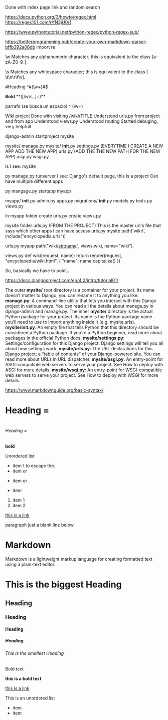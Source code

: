 Done with index page link and random search



https://docs.python.org/3/howto/regex.html
https://regex101.com/r/fN3jU0/1

https://www.pythontutorial.net/python-regex/python-regex-sub/

https://betterprogramming.pub/create-your-own-markdown-parser-bffb392a06db
import re

\w
Matches any alphanumeric character; this is equivalent to the class [a-zA-Z0-9_].

\s
Matches any whitespace character; this is equivalent to the class [ \t\n\r\f\v].

#Heading
^#(\w+)#$

**Bold**
\*\*([\w\s,\.]+)\*\*

parrafo (se busca un espacio)
^ (\w+)


Wiki project
Done with visiting /wiki/TITLE
Understood urls.py from project and from app
Understood views.py
Understood routing
Started debuging, very helpfull







django-admin startproject mysite

mysite/
    manage.py
    mysite/
        __init__.py
        settings.py (EVERYTIME I CREATE A NEW APP ADD THE NEW APP)
        urls.py (ADD THE THE NEW PATH FOR THE NEW APP)
        asgi.py
        wsgi.py

ls
I see: mysite

py manage.py runserver
I see: Django's default page, this is a project
Can have multiple different apps

py mangage.py startapp myapp

myapp/
    __init__.py
    admin.py
    apps.py
    migrations/
        __init__.py
    models.py
    tests.py
    views.py

In myapp folder
create urls.py
create views.py

mysite folder
urls.py (FROM THE PROJECT)
This is the master url's file that says which other apps I can have access
urls.py mysite
path('wiki/', include("encyclopedia.urls"))

urls.py myapp
path("wiki/<str:name>", views.wiki, name="wiki"),

views.py
def wiki(request, name):
    return render(request, "encyclopedia/wiki.html", {
        "name": name.capitalize()
    })

So, basically we have to point...


https://docs.djangoproject.com/en/4.2/intro/tutorial01/



The outer **mysite/** root directory is a container for your project. Its name doesn’t matter to Django; you can rename it to anything you like.
**manage.py**: A command-line utility that lets you interact with this Django project in various ways. You can read all the details about manage.py in django-admin and manage.py.
The inner **mysite/** directory is the actual Python package for your project. Its name is the Python package name you’ll need to use to import anything inside it (e.g. mysite.urls).
**mysite/__init__.py**: An empty file that tells Python that this directory should be considered a Python package. If you’re a Python beginner, read more about packages in the official Python docs.
**mysite/settings.py**: Settings/configuration for this Django project. Django settings will tell you all about how settings work.
**mysite/urls.py**: The URL declarations for this Django project; a “table of contents” of your Django-powered site. You can read more about URLs in URL dispatcher.
**mysite/asgi.py**: An entry-point for ASGI-compatible web servers to serve your project. See How to deploy with ASGI for more details.
**mysite/wsgi.py**: An entry-point for WSGI-compatible web servers to serve your project. See How to deploy with WSGI for more details.







https://www.markdownguide.org/basic-syntax/
# Heading =<h1>
###### Heading =<h6>

**bold**

Unordered list
* item \ to escape the.
* item
or
- item
or
+ item

1. item 1
2. item 2

[this is a link](https://link.com)


paragraph just a blank line below
<p></p>


# Markdown

Markdown is a lightweight markup language for creating formatted text using a plain-text editor.
# This is the biggest Heading
## Heading
### Heading
#### Heading
##### Heading
###### This is the smallest Heading

Bold text

**this is a bold text**

[this is a link](https://link.com)

This is an unordered list
* item
* item
